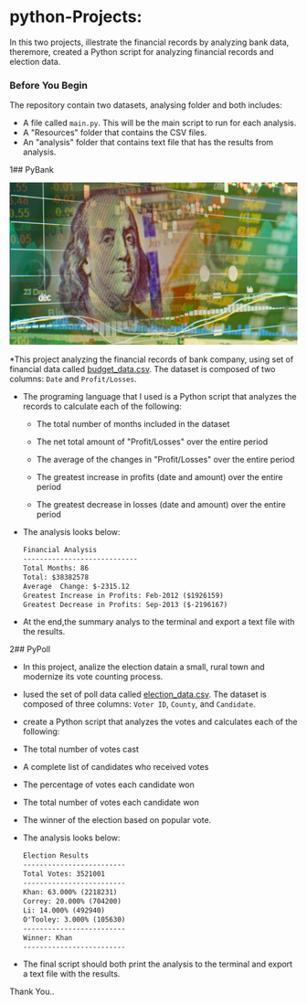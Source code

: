 # python-Projects:
In this two projects, illestrate the financial records by analyzing bank data, theremore, created a Python script for analyzing financial records and election data.





### Before You Begin
The repository contain two datasets, analysing folder and both includes:
  * A file called `main.py`. This will be the main script to run for each analysis.
  * A "Resources" folder that contains the CSV files.
  * An "analysis" folder that contains text file that has the results from analysis.

1## PyBank

![](Images/revenue-per-lead.png)

*This project analyzing the financial records of bank company, using set of financial data called [budget_data.csv](PyBank/resources/budget_data.csv). The dataset is composed of two columns: `Date` and `Profit/Losses`.

* The programing language that I used is a Python script that analyzes the records to calculate each of the following:

  * The total number of months included in the dataset

  * The net total amount of "Profit/Losses" over the entire period

  * The average of the changes in "Profit/Losses" over the entire period

  * The greatest increase in profits (date and amount) over the entire period

  * The greatest decrease in losses (date and amount) over the entire period

* The analysis looks below:

  ```text
  Financial Analysis
  ----------------------------
  Total Months: 86
  Total: $38382578
  Average  Change: $-2315.12
  Greatest Increase in Profits: Feb-2012 ($1926159)
  Greatest Decrease in Profits: Sep-2013 ($-2196167)
  ```

* At the end,the summary analys to the terminal and export a text file with the results.

2## PyPoll


* In this project, analize the election datain  a small, rural town and modernize its vote counting process.

* Iused the set of poll data called [election_data.csv](PyPoll/Resources/election_data.csv). The dataset is composed of three columns: `Voter ID`, `County`, and `Candidate`.
*  create a Python script that analyzes the votes and calculates each of the following:

  * The total number of votes cast

  * A complete list of candidates who received votes

  * The percentage of votes each candidate won

  * The total number of votes each candidate won

  * The winner of the election based on popular vote.

* The analysis looks below:

  ```text
  Election Results
  -------------------------
  Total Votes: 3521001
  -------------------------
  Khan: 63.000% (2218231)
  Correy: 20.000% (704200)
  Li: 14.000% (492940)
  O'Tooley: 3.000% (105630)
  -------------------------
  Winner: Khan
  -------------------------
  ```

* The final script should both print the analysis to the terminal and export a text file with the results.

Thank You..


